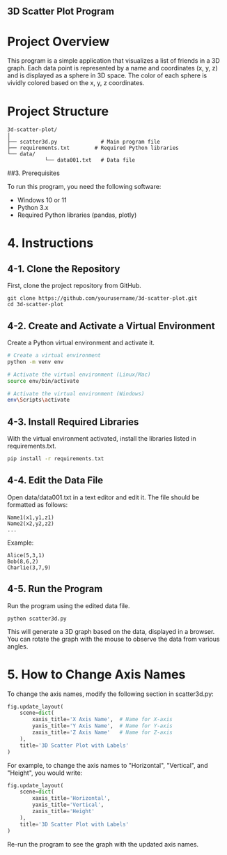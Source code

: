 3D Scatter Plot Program
---
# Project Overview
This program is a simple application that visualizes a list of friends in a 3D graph. Each data point is represented by a name and coordinates (x, y, z) and is displayed as a sphere in 3D space. The color of each sphere is vividly colored based on the x, y, z coordinates.

# Project Structure

```
3d-scatter-plot/
│
├── scatter3d.py              # Main program file
├── requirements.txt        # Required Python libraries
└── data/
            └── data001.txt   # Data file

```

##3. Prerequisites

To run this program, you need the following software:

- Windows 10 or 11
- Python 3.x
- Required Python libraries (pandas, plotly)

# 4. Instructions
## 4-1. Clone the Repository
First, clone the project repository from GitHub.

```
git clone https://github.com/yourusername/3d-scatter-plot.git
cd 3d-scatter-plot
```

## 4-2. Create and Activate a Virtual Environment

Create a Python virtual environment and activate it.

``` bash
# Create a virtual environment
python -m venv env

# Activate the virtual environment (Linux/Mac)
source env/bin/activate

# Activate the virtual environment (Windows)
env\Scripts\activate

```

## 4-3. Install Required Libraries

With the virtual environment activated, install the libraries listed in requirements.txt.

``` bash
pip install -r requirements.txt
```

## 4-4. Edit the Data File

Open data/data001.txt in a text editor and edit it. The file should be formatted as follows:

```
Name1(x1,y1,z1)
Name2(x2,y2,z2)
...
```

Example:

```
Alice(5,3,1)
Bob(8,6,2)
Charlie(3,7,9)
```

## 4-5. Run the Program
Run the program using the edited data file.
```
python scatter3d.py
```
This will generate a 3D graph based on the data, displayed in a browser. You can rotate the graph with the mouse to observe the data from various angles.

# 5. How to Change Axis Names

To change the axis names, modify the following section in scatter3d.py:

``` python
fig.update_layout(
    scene=dict(
        xaxis_title='X Axis Name',  # Name for X-axis
        yaxis_title='Y Axis Name',  # Name for Y-axis
        zaxis_title='Z Axis Name'   # Name for Z-axis
    ),
    title='3D Scatter Plot with Labels'
)

```

For example, to change the axis names to "Horizontal", "Vertical", and "Height", you would write:

```Python
fig.update_layout(
    scene=dict(
        xaxis_title='Horizontal',
        yaxis_title='Vertical',
        zaxis_title='Height'
    ),
    title='3D Scatter Plot with Labels'
)

```

Re-run the program to see the graph with the updated axis names.